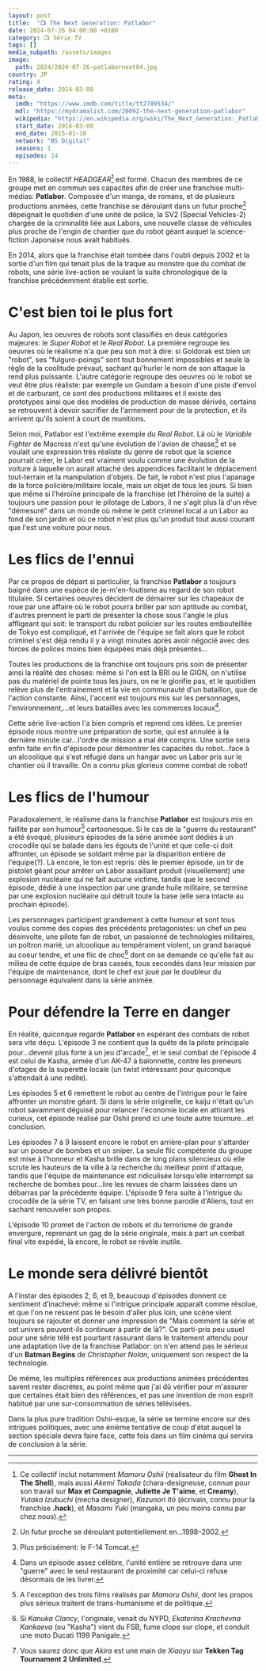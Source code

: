 ```yaml
---
layout: post
title:  "📺 The Next Generation: Patlabor"
date: 2024-07-26 04:00:00 +0100
category: 📺 Série TV
tags: []
media_subpath: /assets/images
image:
  path: 2024/2024-07-26-patlabornext04.jpg
country: JP
rating: 4
release_date: 2014-03-08
meta:
  imdb: "https://www.imdb.com/title/tt2789534/"
  mdl: "https://mydramalist.com/20092-the-next-generation-patlabor"
  wikipedia: "https://en.wikipedia.org/wiki/The_Next_Generation:_Patlabor"
  start_date: 2014-03-08
  end_date: 2015-01-10
  network: "BS Digital"
  seasons: 1
  episodes: 14
---
```


En 1988, le collectif *HEADGEAR*[^1] est formé. Chacun des membres de ce groupe met en commun ses capacités afin de créer une franchise multi-médias: **Patlabor**. Composée d'un manga, de romans, et de plusieurs productions animées, cette franchise se déroulant dans un futur proche[^2] dépeignait le quotidien d'une unité de police, la SV2 (Special Vehicles-2) chargée de la criminalité liée aux Labors, une nouvelle classe de véhicules plus proche de l'engin de chantier que du robot géant auquel la science-fiction Japonaise nous avait habitués.

En 2014, alors que la franchise était tombée dans l'oubli depuis 2002 et la sortie d'un film qui tenait plus de la traque au monstre que du combat de robots, une série live-action se voulant la suite chronologique de la franchise précédemment établie est sortie.

# C'est bien toi le plus fort

Au Japon, les oeuvres de robots sont classifiés en deux catégories majeures: le *Super Robot* et le *Real Robot*. La première regroupe les oeuvres où le réalisme n'a que peu son mot à dire: si Goldorak est bien un "robot", ses "fulguro-poings" sont tout bonnement impossibles et seule la règle de la coolitude prévaut, sachant qu'hurler le nom de son attaque la rend plus puissante. L'autre catégorie regroupe des oeuvres où le robot se veut être plus réaliste: par exemple un Gundam a besoin d'une piste d'envol et de carburant, ce sont des productions militaires et il existe des prototypes ainsi que des modèles de production de masse dérivés, certains se retrouvent à devoir sacrifier de l'armement pour de la protection, et ils arrivent qu'ils soient à court de munitions.

Selon moi, Patlabor est l'extrême exemple du *Real Robot*. Là où le *Variable Fighter* de Macross n'est qu'une évolution de l'avion de chasse[^3] et se voulait une expression très réaliste du genre de robot que la science pourrait créer, le Labor est vraiment voulu comme une évolution de la voiture à laquelle on aurait attaché des appendices facilitant le déplacement tout-terrain et la manipulation d'objets. De fait, le robot n'est plus l'apanage de la force policière/militaire locale, mais un objet de tous les jours. Si bien que même si l'héroïne principale de la franchise (et l'héroïne de la suite) a toujours une passion pour le pilotage de Labors, il ne s'agit plus là d'un rêve "démesuré" dans un monde où même le petit criminel local a un Labor au fond de son jardin et où ce robot n'est plus qu'un produit tout aussi courant que l'est une voiture pour nous.

# Les flics de l'ennui

Par ce propos de départ si particulier, la franchise **Patlabor** a toujours baigné dans une espèce de je-m'en-foutisme au regard de son robot titulaire. Si certaines oeuvres décident de démarrer sur les chapeaux de roue par une affaire où le robot pourra briller par son aptitude au combat, d'autres prennent le parti de présenter la chose sous l'angle le plus affligeant qui soit: le transport du robot policier sur les routes embouteillée de Tokyo est compliqué, et l'arrivée de l'équipe se fait alors que le robot criminel s'est déjà rendu il y a vingt minutes après avoir négocié avec des forces de polices moins bien équipées mais déjà présentes...

Toutes les productions de la franchise ont toujours pris soin de présenter ainsi la réalité des choses: même si l'on est la BRI ou le GIGN, on n'utilise pas du matériel de pointe tous les jours, on ne le glorifie pas, et le quotidien relève plus de l'entrainement et la vie en communauté d'un bataillon, que de l'action constante. Ainsi, l'accent est toujours mis sur les personnages, l'environnement,...et leurs batailles avec les commerces locaux[^4].

Cette série live-action l'a bien compris et reprend ces idées. Le premier épisode nous montre une préparation de sortie, qui est annulée à la dernière minute car...l'ordre de mission a mal été compris. Une sortie sera enfin faite en fin d'épisode pour démontrer les capacités du robot...face à un alcoolique qui s'est réfugié dans un hangar avec un Labor pris sur le chantier où il travaille. On a connu plus glorieux comme combat de robot!

# Les flics de l'humour

Paradoxalement, le réalisme dans la franchise **Patlabor** est toujours mis en faillite par son humour[^5] cartoonesque. Si le cas de la "guerre du restaurant" a été évoqué, plusieurs épisodes de la série animée sont dédiés à un crocodile qui se balade dans les égouts de l'unité et que celle-ci doit affronter, un épisode se soldant même par la disparition entière de l'équipe(?). Là encore, le ton est repris: dès le premier épisode, un tir de pistolet géant pour arrêter un Labor assaillant produit (visuellement) une explosion nucléaire qui ne fait aucune victime, tandis que le second épisode, dédié à une inspection par une grande huile militaire, se termine par une explosion nucléaire qui détruit toute la base (elle sera intacte au prochain épisode).

Les personnages participent grandement à cette humour et sont tous voulus comme des copies des précédents protagonistes: un chef un peu désinvolte, une pilote fan de robot, un passionné de technologies militaires, un poltron marié, un alcoolique au tempérament violent, un grand baraqué au coeur tendre, et une flic de choc[^6] dont on se demande ce qu'elle fait au milieu de cette équipe de bras cassés, tous secondés dans leur mission par l'équipe de maintenance, dont le chef est joué par le doubleur du personnage équivalent dans la série animée.

# Pour défendre la Terre en danger

En réalité, quiconque regarde **Patlabor** en espérant des combats de robot sera vite déçu. L'épisode 3 ne contient que la quête de la pilote principale pour...devenir plus forte à un jeu d'arcade[^7], et le seul combat de l'épisode 4 est celui de Kasha, armée d'un AK-47 à baïonnette, contre les preneurs d'otages de la supérette locale (un twist intéressant pour quiconque s'attendait à une redite).

Les épisodes 5 et 6 remettent le robot au centre de l'intrigue pour le faire affronter un monstre géant. Si dans la série originelle, ce kaiju n'était qu'un robot savamment déguisé pour relancer l'économie locale en attirant les curieux, cet épisode réalisé par Oshii prend ici une toute autre tournure...et conclusion.

Les épisodes 7 à 9 laissent encore le robot en arrière-plan pour s'attarder sur un poseur de bombes et un sniper. La seule flic compétente du groupe est mise à l'honneur et Kasha brille dans de long plans silencieux où elle scrute les hauteurs de la ville à la recherche du meilleur point d'attaque, tandis que l'équipe de maintenance est ridiculisée lorsqu'elle interrompt sa recherche de bombes pour...lire les revues de charm laissées dans un débarras par la précédente équipe. L'épisode 9 fera suite à l'intrigue du crocodile de la série TV, en faisant une très bonne parodie d'Aliens, tout en sachant renouveler son propos.

L'épisode 10 promet de l'action de robots et du terrorisme de grande envergure, reprenant un gag de la série originale, mais à part un combat final vite expédié, là encore, le robot se révèle inutile.

# Le monde sera délivré bientôt

A l'instar des épisodes 2, 6, et 9, beaucoup d'épisodes donnent ce sentiment d'inachevé: même si l'intrigue principale apparaît comme résolue, et que l'on ne ressent pas le besoin d'aller plus loin, une scène vient toujours se rajouter et donner une impression de "Mais comment la série et cet univers peuvent-ils continuer à partir de là?". Ce parti-pris peu usuel pour une série télé est pourtant rassurant dans le traitement attendu pour une adaptation live de la franchise Patlabor: on n'en attend pas le sérieux d'un **Batman Begins** de *Christopher Nolan*, uniquement son respect de la technologie.

De même, les multiples références aux productions animées précédentes savent rester discrètes, au point même que j'ai dû vérifier pour m'assurer que certaines était bien des références, et pas une invention de mon esprit habitué par une sur-consommation de séries télévisées.

Dans la plus pure tradition Oshii-esque, la série se termine encore sur des intrigues politiques, avec une énième tentative de coup d'état auquel la section spéciale devra faire face, cette fois dans un film cinéma qui servira de conclusion à la série.

* * *
[^1]: Ce collectif inclut notamment *Mamoru Oshii* (réalisateur du film **Ghost In The Shell**), mais aussi *Akemi Takada* (chara-designeuse, connue pour son travail sur **Max et Compagnie**, **Juliette Je T'aime**, et **Creamy**), *Yutaka Izubuchi* (mecha designer), *Kazunori Itō* (écrivain, connu pour la franchise **.hack**), et *Masami Yuki* (mangaka, un peu moins connu par chez nous).
[^2]: Un futur proche se déroulant potentiellement en...1998–2002.
[^3]: Plus précisément: le <wiki page="Grunmman F-14 Tomcat">F-14 Tomcat</wiki>.
[^4]: Dans un épisode assez célèbre, l'unité entière se retrouve dans une "guerre" avec le seul restaurant de proximité car celui-ci refuse désormais de les livrer.
[^5]: A l'exception des trois films réalisés par *Mamoru Oshii*, dont les propos plus sérieux traitent de trans-humanisme et de politique.
[^6]: Si _Kanuka Clancy_, l'originale, venait du NYPD, _Ekaterina Krachevna Kankaeva_ (ou "Kasha") vient du FSB, fume clope sur clope, et conduit une moto <wiki>Ducati 1199 Panigale</wiki>.
[^7]: Vous saurez donc que _Akira_ est une main de _Xiaoyu_ sur **Tekken Tag Tournament 2 Unlimited**.

